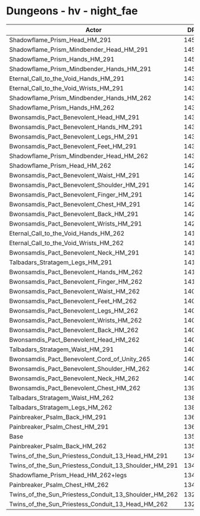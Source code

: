 # Dungeons - hv - night_fae
| Actor | DPS | Increase |
|---|:---:|:---:|
|Shadowflame_Prism_Head_HM_291|14570|7.39%|
|Shadowflame_Prism_Mindbender_Head_HM_291|14551|7.25%|
|Shadowflame_Prism_Hands_HM_291|14546|7.22%|
|Shadowflame_Prism_Mindbender_Hands_HM_291|14529|7.09%|
|Eternal_Call_to_the_Void_Hands_HM_291|14390|6.07%|
|Eternal_Call_to_the_Void_Wrists_HM_291|14355|5.81%|
|Shadowflame_Prism_Mindbender_Hands_HM_262|14355|5.81%|
|Shadowflame_Prism_Hands_HM_262|14340|5.70%|
|Bwonsamdis_Pact_Benevolent_Head_HM_291|14335|5.66%|
|Bwonsamdis_Pact_Benevolent_Hands_HM_291|14325|5.59%|
|Bwonsamdis_Pact_Benevolent_Legs_HM_291|14321|5.56%|
|Bwonsamdis_Pact_Benevolent_Feet_HM_291|14308|5.46%|
|Shadowflame_Prism_Mindbender_Head_HM_262|14305|5.44%|
|Shadowflame_Prism_Head_HM_262|14293|5.35%|
|Bwonsamdis_Pact_Benevolent_Waist_HM_291|14292|5.34%|
|Bwonsamdis_Pact_Benevolent_Shoulder_HM_291|14280|5.26%|
|Bwonsamdis_Pact_Benevolent_Finger_HM_291|14263|5.13%|
|Bwonsamdis_Pact_Benevolent_Chest_HM_291|14248|5.02%|
|Bwonsamdis_Pact_Benevolent_Back_HM_291|14236|4.93%|
|Bwonsamdis_Pact_Benevolent_Wrists_HM_291|14221|4.82%|
|Eternal_Call_to_the_Void_Hands_HM_262|14185|4.56%|
|Eternal_Call_to_the_Void_Wrists_HM_262|14185|4.56%|
|Bwonsamdis_Pact_Benevolent_Neck_HM_291|14177|4.50%|
|Talbadars_Stratagem_Legs_HM_291|14136|4.19%|
|Bwonsamdis_Pact_Benevolent_Hands_HM_262|14130|4.15%|
|Bwonsamdis_Pact_Benevolent_Finger_HM_262|14102|3.94%|
|Bwonsamdis_Pact_Benevolent_Waist_HM_262|14097|3.91%|
|Bwonsamdis_Pact_Benevolent_Feet_HM_262|14096|3.90%|
|Bwonsamdis_Pact_Benevolent_Legs_HM_262|14091|3.86%|
|Bwonsamdis_Pact_Benevolent_Wrists_HM_262|14086|3.83%|
|Bwonsamdis_Pact_Benevolent_Back_HM_262|14083|3.80%|
|Bwonsamdis_Pact_Benevolent_Head_HM_262|14083|3.80%|
|Talbadars_Stratagem_Waist_HM_291|14075|3.74%|
|Bwonsamdis_Pact_Benevolent_Cord_of_Unity_265|14055|3.60%|
|Bwonsamdis_Pact_Benevolent_Shoulder_HM_262|14044|3.52%|
|Bwonsamdis_Pact_Benevolent_Neck_HM_262|14021|3.35%|
|Bwonsamdis_Pact_Benevolent_Chest_HM_262|13982|3.06%|
|Talbadars_Stratagem_Waist_HM_262|13892|2.40%|
|Talbadars_Stratagem_Legs_HM_262|13871|2.24%|
|Painbreaker_Psalm_Back_HM_291|13667|0.74%|
|Painbreaker_Psalm_Chest_HM_291|13642|0.55%|
|Base|13567|0.00%|
|Painbreaker_Psalm_Back_HM_262|13505|-0.46%|
|Twins_of_the_Sun_Priestess_Conduit_13_Head_HM_291|13484|-0.61%|
|Twins_of_the_Sun_Priestess_Conduit_13_Shoulder_HM_291|13430|-1.01%|
|Shadowflame_Prism_Head_HM_262+legs|13423|-1.06%|
|Painbreaker_Psalm_Chest_HM_262|13417|-1.11%|
|Twins_of_the_Sun_Priestess_Conduit_13_Shoulder_HM_262|13241|-2.40%|
|Twins_of_the_Sun_Priestess_Conduit_13_Head_HM_262|13227|-2.51%|
